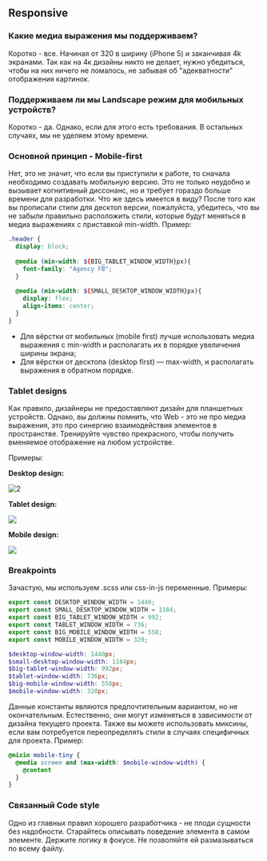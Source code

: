 ## Responsive

### Какие медиа выражения мы поддерживаем?

Коротко - все. Начиная от 320 в ширину (iPhone 5) и заканчивая 4k экранами. 
Так как на 4к дизайны никто не делает, нужно убедиться, чтобы на них ничего не ломалось,
не забывая об "адекватности" отображения картинок.

### Поддерживаем ли мы Landscape режим для мобильных устройств?

Коротко - да. Однако, если для этого есть требования. В остальных случаях, мы не уделяем этому времени.

### Основной принцип - Mobile-first

Нет, это не значит, что если вы приступили к работе, то сначала необходимо создавать мобильную версию.
Это не только неудобно и вызывает когнитивный диссонанс, но и требует гораздо больше времени для разработки.
Что же здесь имеется в виду? После того как вы прописали стили для десктоп версии, пожалуйста, убедитесь, что вы не
забыли правильно расположить стили, которые будут меняться в медиа выражениях с приставкой min-width. Пример:

```scss
.header {
  display: block;
  
  @media (min-width: ${BIG_TABLET_WINDOW_WIDTH}px){
    font-family: "Agency FB";
  }
  
  @media (min-width: ${SMALL_DESKTOP_WINDOW_WIDTH}px){
    display: flex;
    align-items: center;
  }
}

```

- Для вёрстки от мобильных (mobile first) лучше использовать медиа выражения с min-width и 
располагать их в порядке увеличения ширины экрана; 
- Для вёрстки от десктопа (desktop first) — max-width, и располагать выражения в обратном порядке.

### Tablet designs

Как правило, дизайнеры не предоставляют дизайн для планшетных устройств. Однако, вы должны помнить, 
что Web - это не про медиа выражения, это про синергию взаимодействия элементов в пространстве.
Тренируйте чувство прекрасного, чтобы получить вменяемое отображение на любом устройстве.

Примеры:

**Desktop design:**

![2](./images/desktop-design.png)

**Tablet design:**

![](./images/tablet-design.png)

**Mobile design:**

![](./images/mobile-design.png)

### Breakpoints

Зачастую, мы используем .scss или css-in-js переменные. Примеры:

```js
export const DESKTOP_WINDOW_WIDTH = 1440;
export const SMALL_DESKTOP_WINDOW_WIDTH = 1184;
export const BIG_TABLET_WINDOW_WIDTH = 992;
export const TABLET_WINDOW_WIDTH = 736;
export const BIG_MOBILE_WINDOW_WIDTH = 558;
export const MOBILE_WINDOW_WIDTH = 320;
```

```scss
$desktop-window-width: 1440px;
$small-desktop-window-width: 1184px;
$big-tablet-window-width: 992px;
$tablet-window-width: 736px;
$big-mobile-window-width: 558px;
$mobile-window-width: 320px;
```

Данные константы являются предпочтительным вариантом, но не окончательным. Естественно, они могут изменяться в зависимости
от дизайна текущего проекта. Также вы можете использовать миксины, 
если вам потребуется переопределять стили в случаях специфичных для проекта. Пример:

```scss
@mixin mobile-tiny {
  @media screen and (max-width: $mobile-window-width) {
    @content
  }
}
```

### Связанный Code style

Одно из главных правил хорошего разработчика - не плоди сущности без надобности. 
Старайтесь описывать поведение элемента в самом элементе. Держите логику в фокусе.
Не позволяйте ей размазываться по всему файлу.


